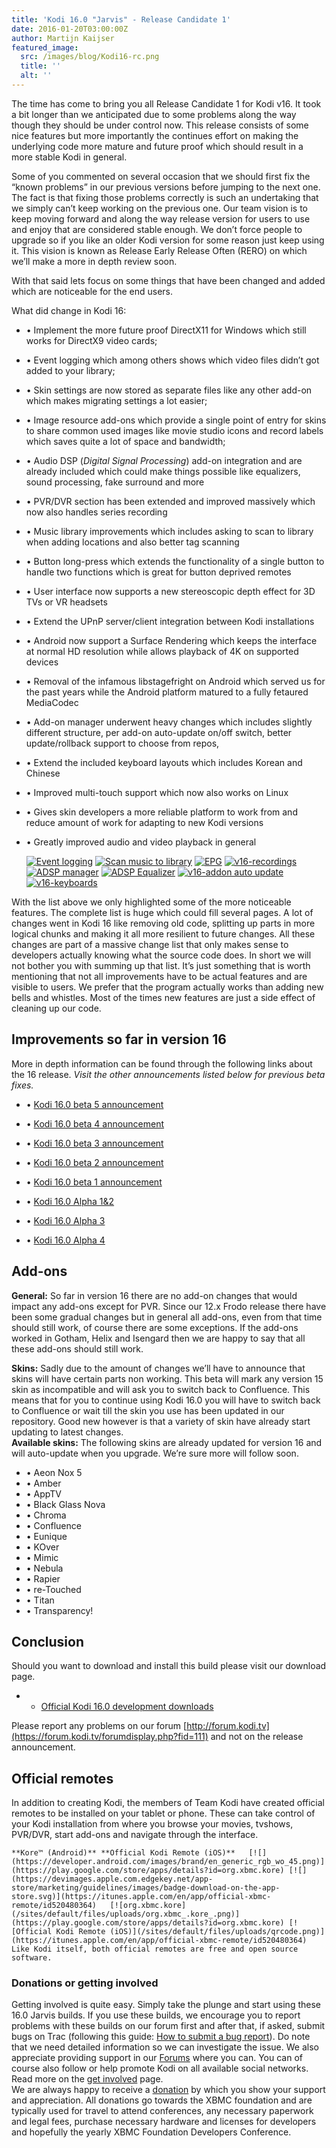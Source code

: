 ```yaml
---
title: 'Kodi 16.0 "Jarvis" - Release Candidate 1'
date: 2016-01-20T03:00:00Z
author: Martijn Kaijser
featured_image:
  src: /images/blog/Kodi16-rc.png
  title: ''
  alt: ''
---
```

The time has come to bring you all Release Candidate 1 for Kodi v16. It took a bit longer than we anticipated due to some problems along the way though they should be under control now. This release consists of some nice features but more importantly the continues effort on making the underlying code more mature and future proof which should result in a more stable Kodi in general.

 Some of you commented on several occasion that we should first fix the “known problems” in our previous versions before jumping to the next one. The fact is that fixing those problems correctly is such an undertaking that we simply can’t keep working on the previous one. Our team vision is to keep moving forward and along the way release version for users to use and enjoy that are considered stable enough. We don’t force people to upgrade so if you like an older Kodi version for some reason just keep using it. This vision is known as Release Early Release Often (RERO) on which we’ll make a more in depth review soon.

 With that said lets focus on some things that have been changed and added which are noticeable for the end users.

 What did change in Kodi 16:

 
 * • Implement the more future proof DirectX11 for Windows which still works for DirectX9 video cards;
 * • Event logging which among others shows which video files didn’t got added to your library;
 * • Skin settings are now stored as separate files like any other add-on which makes migrating settings a lot easier;
 * • Image resource add-ons which provide a single point of entry for skins to share common used images like movie studio icons and record labels which saves quite a lot of space and bandwidth;
 * • Audio DSP (*Digital Signal Processing*) add-on integration and are already included which could make things possible like equalizers, sound processing, fake surround and more
 * • PVR/DVR section has been extended and improved massively which now also handles series recording
 * • Music library improvements which includes asking to scan to library when adding locations and also better tag scanning
 * • Button long-press which extends the functionality of a single button to handle two functions which is great for button deprived remotes
 * • User interface now supports a new stereoscopic depth effect for 3D TVs or VR headsets
 * • Extend the UPnP server/client integration between Kodi installations
 * • Android now support a Surface Rendering which keeps the interface at normal HD resolution while allows playback of 4K on supported devices
 * • Removal of the infamous libstagefright on Android which served us for the past years while the Android platform matured to a fully fetaured MediaCodec
 * • Add-on manager underwent heavy changes which includes slightly different structure, per add-on auto-update on/off switch, better update/rollback support to choose from repos,
 * • Extend the included keyboard layouts which includes Korean and Chinese
 * • Improved multi-touch support which now also works on Linux
 * • Gives skin developers a more reliable platform to work from and reduce amount of work for adapting to new Kodi versions
 * • Greatly improved audio and video playback in general
 
    [![Event logging](/sites/default/files/uploads/EventLogging02-300x168.png)](/sites/default/files/uploads/EventLogging02.png) [![Scan music to library](/sites/default/files/uploads/Kodi-v16-add_music_scan-300x168.png)](/sites/default/files/uploads/Kodi-v16-add_music_scan.png)   [![EPG](/sites/default/files/uploads/v16-epg-300x168.png)](/sites/default/files/uploads/v16-epg.png) [![v16-recordings](/sites/default/files/uploads/v16-recordings-300x168.png)](/sites/default/files/uploads/v16-recordings.png)   [![ADSP manager](/sites/default/files/uploads/v16-adsp-manager-300x168.png)](/sites/default/files/uploads/v16-adsp-manager.png) [![ADSP Equalizer](/sites/default/files/uploads/v16-adsp-eq-300x168.png)](/sites/default/files/uploads/v16-adsp-eq.png)   [![v16-addon auto update](/sites/default/files/uploads/v16-addon-auto-update-300x168.png)](/sites/default/files/uploads/v16-addon-auto-update.png) [![v16-keyboards](/sites/default/files/uploads/v16-keyboards-300x168.png)](/sites/default/files/uploads/v16-keyboards.png)     

 With the list above we only highlighted some of the more noticeable features. The complete list is huge which could fill several pages. A lot of changes went in Kodi 16 like removing old code, splitting up parts in more logical chunks and making it all more resilient to future changes. All these changes are part of a massive change list that only makes sense to developers actually knowing what the source code does. In short we will not bother you with summing up that list. It’s just something that is worth mentioning that not all improvements have to be actual features and are visible to users. We prefer that the program actually works than adding new bells and whistles. Most of the times new features are just a side effect of cleaning up our code.

 Improvements so far in version 16
---------------------------------

 More in depth information can be found through the following links about the 16 release. *Visit the other announcements listed below for previous beta fixes.*

 
 * • [Kodi 16.0 beta 5 announcement](/article/kodi-160-beta-5--last-jarvis-beta)
 * • [Kodi 16.0 beta 4 announcement](/article/kodi-160-beta-4--jarvis-getting-ready-4)
 * • [Kodi 16.0 beta 3 announcement](/article/kodi-160-beta-3--jarvis-getting-ready-3)
 * • [Kodi 16.0 beta 2 announcement](/article/kodi-160-beta-2--jarvis-getting-ready-2)
 * • [Kodi 16.0 beta 1 announcement](/article/kodi-160-beta-1-jarvis-getting-ready)
 
 
 * • [Kodi 16.0 Alpha 1&2](/article/kodi-160-alpha-1-2-jarvis-your-service)
 * • [Kodi 16.0 Alpha 3](/article/kodi-16-alpha-3)
 * • [Kodi 16.0 Alpha 4](/article/kodi-160-alpha-4-jarvis-nearing-completion)
 
 Add-ons
-------

 **General:** So far in version 16 there are no add-on changes that would impact any add-ons except for PVR. Since our 12.x Frodo release there have been some gradual changes but in general all add-ons, even from that time should still work, of course there are some exceptions. If the add-ons worked in Gotham, Helix and Isengard then we are happy to say that all these add-ons should still work.

 **Skins:** Sadly due to the amount of changes we’ll have to announce that skins will have certain parts non working. This beta will mark any version 15 skin as incompatible and will ask you to switch back to Confluence. This means that for you to continue using Kodi 16.0 you will have to switch back to Confluence or wait till the skin you use has been updated in our repository. Good new however is that a variety of skin have already start updating to latest changes.  
**Available skins:** The following skins are already updated for version 16 and will auto-update when you upgrade. We’re sure more will follow soon.

 
 * • Aeon Nox 5
 * • Amber
 * • AppTV
 * • Black Glass Nova
 * • Chroma
 * • Confluence
 * • Eunique
 * • KOver
 * • Mimic
 * • Nebula
 * • Rapier
 * • re-Touched
 * • Titan
 * • Transparency!
 
 Conclusion
----------

 Should you want to download and install this build please visit our download page.

 
 * * [Official Kodi 16.0 development downloads](/download)
 
 Please report any problems on our forum [http://forum.kodi.tv](https://forum.kodi.tv/forumdisplay.php?fid=111) and not on the release announcement.

 Official remotes
----------------

 In addition to creating Kodi, the members of Team Kodi have created official remotes to be installed on your tablet or phone. These can take control of your Kodi installation from where you browse your movies, tvshows, PVR/DVR, start add-ons and navigate through the interface.

    **Kore™ (Android)** **Official Kodi Remote (iOS)**   [![](https://developer.android.com/images/brand/en_generic_rgb_wo_45.png)](https://play.google.com/store/apps/details?id=org.xbmc.kore) [![](https://devimages.apple.com.edgekey.net/app-store/marketing/guidelines/images/badge-download-on-the-app-store.svg)](https://itunes.apple.com/en/app/official-xbmc-remote/id520480364)   [![org.xbmc.kore](/sites/default/files/uploads/org.xbmc_.kore_.png)](https://play.google.com/store/apps/details?id=org.xbmc.kore) [![Official Kodi Remote (iOS)](/sites/default/files/uploads/qrcode.png)](https://itunes.apple.com/en/app/official-xbmc-remote/id520480364)    Like Kodi itself, both official remotes are free and open source software.

 ### Donations or getting involved

 Getting involved is quite easy. Simply take the plunge and start using these 16.0 Jarvis builds. If you use these builds, we encourage you to report problems with these builds on our forum first and after that, if asked, submit bugs on Trac (following this guide: [How to submit a bug report](https://kodi.wiki/view/HOW-TO:Submit_a_bug_report)). Do note that we need detailed information so we can investigate the issue. We also appreciate providing support in our [Forums](https://forum.kodi.tv/ "Kodi Forums") where you can. You can of course also follow or help promote Kodi on all available social networks. Read more on the [get involved](/get-involved) page.  
 We are always happy to receive a [donation](/contribute/donate "Donate") by which you show your support and appreciation. All donations go towards the XBMC foundation and are typically used for travel to attend conferences, any necessary paperwork and legal fees, purchase necessary hardware and licenses for developers and hopefully the yearly XBMC Foundation Developers Conference.

  